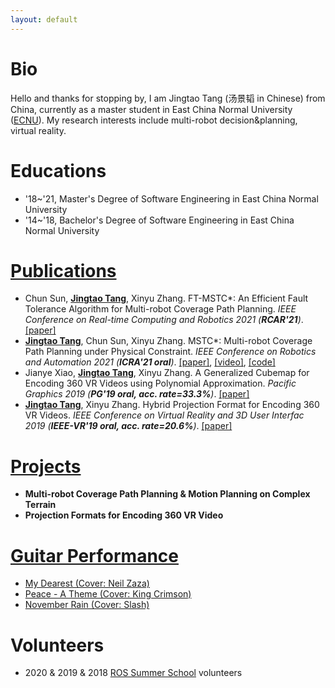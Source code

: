 ```yaml
---
layout: default
---
```


# Bio

Hello and thanks for stopping by, I am Jingtao Tang (汤景韬 in Chinese) from China, currently as a master student in East China Normal University ([ECNU](https://www.ecnu.edu.cn/)). My research interests include multi-robot decision&planning, virtual reality.


# Educations

- '18~'21, Master's Degree of Software Engineering in East China Normal University
- '14~'18, Bachelor's Degree of Software Engineering in East China Normal University

# [Publications](./pages/papers.html)
- Chun Sun, <ins>**Jingtao Tang**</ins>, Xinyu Zhang. FT-MSTC*: An Efficient Fault Tolerance Algorithm for Multi-robot Coverage Path Planning. _IEEE Conference on Real-time Computing and Robotics 2021 (**RCAR'21**)_. [[paper]](/assets/docs/papers/RCAR21_FT-MSTC_star.pdf)
- <ins>**Jingtao Tang**</ins>, Chun Sun, Xinyu Zhang. MSTC*: Multi-robot Coverage Path Planning under Physical Constraint. _IEEE Conference on Robotics and Automation 2021 (**ICRA'21 oral**)_. [[paper]](/assets/docs/papers/ICRA21-MSTC_Star.pdf), [[video]](https://vimeo.com/535512748), [[code]](https://github.com/reso1/MSTC-Star)
- Jianye Xiao, <ins>**Jingtao Tang**</ins>, Xinyu Zhang. A Generalized Cubemap for Encoding 360 VR Videos using Polynomial Approximation.  _Pacific Graphics 2019 (**PG'19 oral, acc. rate=33.3%**)_. [[paper]](/assets/docs/papers/PG19-GCP_polynomial.pdf)
- <ins>**Jingtao Tang**</ins>, Xinyu Zhang. Hybrid Projection Format for Encoding 360 VR Videos. _IEEE Conference on Virtual Reality and 3D User Interfac 2019 (**IEEE-VR'19 oral, acc. rate=20.6%**)_. [[paper]](/assets/docs/papers/VR19-HCP.pdf)


# [Projects](./pages/projects.html)

- **Multi-robot Coverage Path Planning & Motion Planning on Complex Terrain**
- **Projection Formats for Encoding 360 VR Video**

# [Guitar Performance](./pages/guitar_performance.html)

- [My Dearest (Cover: Neil Zaza)](https://www.bilibili.com/video/BV18a4y177o9/)
- [Peace - A Theme (Cover: King Crimson)](https://www.bilibili.com/video/BV1At41137SN/)
- [November Rain (Cover: Slash)](https://www.bilibili.com/video/BV1VJ411c7AJ/)

# Volunteers
- 2020 & 2019 & 2018 [ROS Summer School](http://www.roseducation.org/) volunteers
